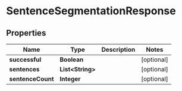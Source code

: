 

# SentenceSegmentationResponse

## Properties

Name | Type | Description | Notes
------------ | ------------- | ------------- | -------------
**successful** | **Boolean** |  |  [optional]
**sentences** | **List&lt;String&gt;** |  |  [optional]
**sentenceCount** | **Integer** |  |  [optional]



